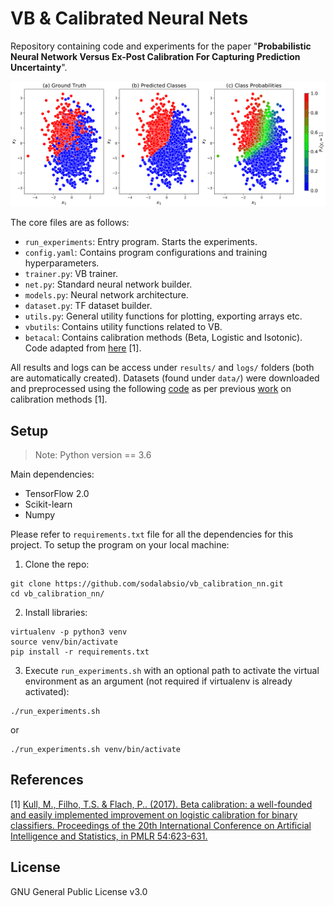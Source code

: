 # VB & Calibrated Neural Nets
Repository containing code and experiments for the paper "**Probabilistic Neural Network Versus Ex-Post Calibration For Capturing Prediction Uncertainty**".

![alt text](/vb_example.png)



The core files are as follows:
- `run_experiments`: Entry program. Starts the experiments.
- `config.yaml`: Contains program configurations and training hyperparameters.
- `trainer.py`: VB trainer.
- `net.py`: Standard neural network builder.
- `models.py`: Neural network architecture.
- `dataset.py`: TF dataset builder.
- `utils.py`: General utility functions for plotting, exporting arrays etc.
- `vbutils`: Contains utility functions related to VB.
- `betacal`: Contains calibration methods (Beta, Logistic and Isotonic). Code adapted from [here](https://github.com/betacal/aistats2017/tree/master/experiments) [1].

All results and logs can be access under `results/` and `logs/` folders (both are automatically created). Datasets (found under `data/`) were downloaded and preprocessed using the following [code](https://github.com/REFRAME/betacal/blob/master/aistats2017/experiments/data_wrappers/datasets.py) as per previous [work](http://proceedings.mlr.press/v54/kull17a.html) on calibration methods [1].

## Setup
> Note: Python version == 3.6

Main dependencies:
- TensorFlow 2.0
- Scikit-learn
- Numpy

Please refer to `requirements.txt` file for all the dependencies for this project. To setup the program on your local machine:

1. Clone the repo:
```
git clone https://github.com/sodalabsio/vb_calibration_nn.git
cd vb_calibration_nn/
```

2. Install libraries:
```
virtualenv -p python3 venv
source venv/bin/activate
pip install -r requirements.txt
```

3. Execute `run_experiments.sh` with an optional path to activate the virtual environment as an argument (not required if virtualenv is already activated):

```
./run_experiments.sh
```
or
```
./run_experiments.sh venv/bin/activate
```

## References
[1] [Kull, M., Filho, T.S. & Flach, P.. (2017). Beta calibration: a well-founded and easily implemented improvement on logistic calibration for binary classifiers. Proceedings of the 20th International Conference on Artificial Intelligence and Statistics, in PMLR 54:623-631.](http://proceedings.mlr.press/v54/kull17a.html)

## License
GNU General Public License v3.0
